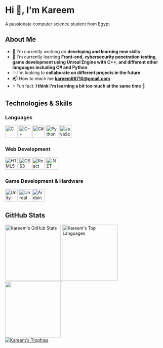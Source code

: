 # Hi 👋, I'm Kareem  
A passionate computer science student from Egypt  

## About Me
- 🔭 I'm currently working on **developing and learning new skills**  
- 🌱 I'm currently learning **Front-end, cybersecurity penetration testing, game development using Unreal Engine with C++, and different other languages including C# and Python**  
- ✨ I'm looking to **collaborate on different projects in the future**  
- 📬 How to reach me **[kareem99710@gmail.com](mailto:kareem99710@gmail.com)**  
- ⚡ Fun fact: **I think I'm learning a bit too much at the same time 🤯**  

## Technologies & Skills

### Languages
<p align="left">
  <img src="https://cdn.jsdelivr.net/gh/devicons/devicon/icons/c/c-original.svg" width="40" height="40" alt="C"/>
  <img src="https://cdn.jsdelivr.net/gh/devicons/devicon/icons/cplusplus/cplusplus-original.svg" width="40" height="40" alt="C++"/>
  <img src="https://cdn.jsdelivr.net/gh/devicons/devicon/icons/csharp/csharp-original.svg" width="40" height="40" alt="C#"/>
  <img src="https://cdn.jsdelivr.net/gh/devicons/devicon/icons/python/python-original.svg" width="40" height="40" alt="Python"/>
  <img src="https://cdn.jsdelivr.net/gh/devicons/devicon/icons/javascript/javascript-original.svg" width="40" height="40" alt="JavaScript"/>
</p>

### Web Development
<p align="left">
  <img src="https://cdn.jsdelivr.net/gh/devicons/devicon/icons/html5/html5-original.svg" width="40" height="40" alt="HTML5"/>
  <img src="https://cdn.jsdelivr.net/gh/devicons/devicon/icons/css3/css3-original.svg" width="40" height="40" alt="CSS3"/>
  <img src="https://cdn.jsdelivr.net/gh/devicons/devicon/icons/react/react-original.svg" width="40" height="40" alt="React"/>
  <img src="https://cdn.jsdelivr.net/gh/devicons/devicon/icons/dot-net/dot-net-original.svg" width="40" height="40" alt=".NET"/>
</p>

### Game Development & Hardware
<p align="left">
  <img src="https://cdn.jsdelivr.net/gh/devicons/devicon/icons/unity/unity-original.svg" width="40" height="40" alt="Unity"/>
  <img src="https://cdn.jsdelivr.net/gh/devicons/devicon/icons/unrealengine/unrealengine-original.svg" width="40" height="40" alt="Unreal Engine"/>
  <img src="https://cdn.jsdelivr.net/gh/devicons/devicon/icons/arduino/arduino-original.svg" width="40" height="40" alt="Arduino"/>
</p>

## GitHub Stats

<div>
  <a href="https://github.com/KareemH-1">
    <img height="180em" src="https://github-readme-stats.vercel.app/api?username=KareemH-1&show_icons=true&theme=radical&hide_border=true&count_private=true" alt="Kareem's GitHub Stats" />
  </a>
  <a href="https://github.com/KareemH-1">
    <img height="180em" src="https://github-readme-stats.vercel.app/api/top-langs/?username=KareemH-1&layout=compact&theme=radical&hide_border=true" alt="Kareem's Top Languages" />
  </a>
  <a href="https://github.com/KareemH-1">
      <img height="180em" src="https://github-readme-streak-stats.herokuapp.com/?user=KareemH-1&layout=compact&theme=radical&hide_border=true" />
      </a>
</div>
<div>
  <a href="https://github.com/KareemH-1">
    <img src="https://github-profile-trophy.vercel.app/?username=KareemH-1&theme=radical&column=7&margin-w=15&margin-h=15" alt="Kareem's Trophies" />
  </a>
</div>

